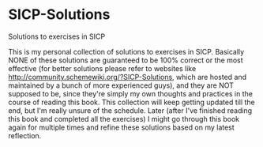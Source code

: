# SICP-Solutions
Solutions to exercises in SICP

This is my personal collection of solutions to exercises in SICP.
Basically NONE of these solutions are guaranteed to be 100% correct
or the most effective (for better solutions please refer to
websites like http://community.schemewiki.org/?SICP-Solutions, which
are hosted and maintained by a bunch of more experienced guys), and
they are NOT supposed to be, since they're simply my own thoughts
and practices in the course of reading this book. This collection
will keep getting updated till the end, but I'm really unsure of
the schedule. Later (after I've finished reading this book and
completed all the exercises) I might go through this book again
for multiple times and refine these solutions based on my latest
reflection.
